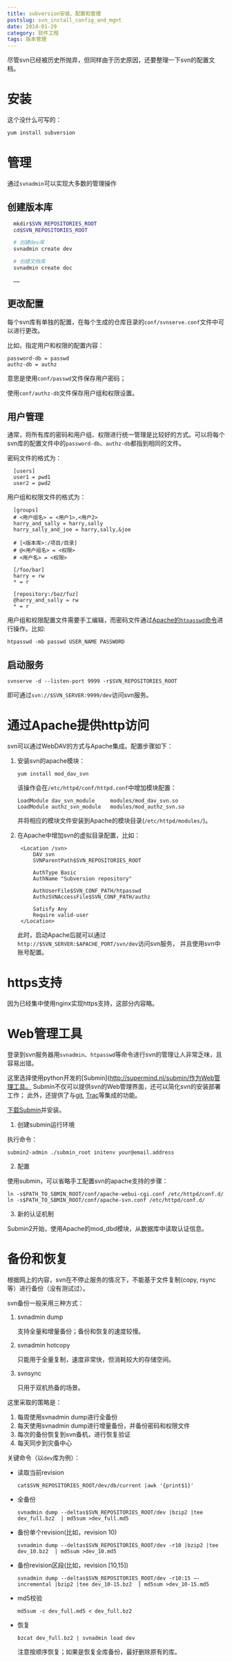```yaml
---
title: subversion安装、配置和管理
postslug: svn_install_config_and_mgnt
date: 2014-01-29
category: 软件工程
tags: 版本管理
---
```


尽管svn已经被历史所抛弃，但同样由于历史原因，还要整理一下svn的配置文档。

<!-- more -->

# 安装

这个没什么可写的：

```bash
yum install subversion
```



# 管理

通过`svnadmin`可以实现大多数的管理操作

## 创建版本库

```bash
  mkdir$SVN_REPOSITORIES_ROOT
  cd$SVN_REPOSITORIES_ROOT

  # 创建dev库
  svnadmin create dev

  # 创建文档库
  svnadmin create doc

  ……
```

## 更改配置

每个svn库有单独的配置，在每个生成的仓库目录的`conf/svnserve.conf`文件中可以进行更改。

比如，指定用户和权限的配置内容：

```
password-db = passwd
authz-db = authz
```
意思是使用`conf/passwd`文件保存用户密码；

使用`conf/authz-db`文件保存用户组和权限设置。

## 用户管理

通常，将所有库的密码和用户组、权限进行统一管理是比较好的方式。可以将每个svn库的配置文件中的`password-db`、`authz-db`都指到相同的文件。

密码文件的格式为：

```
  [users]
  user1 = pwd1
  user2 = pwd2
```

用户组和权限文件的格式为：

```
  [groups]
  # <用户组名> = <用户1>,<用户2>
  harry_and_sally = harry,sally
  harry_sally_and_joe = harry,sally,&joe

  # [<版本库>:/项目/目录]
  # @<用户组名> = <权限>
  # <用户名> = <权限>

  [/foo/bar]
  harry = rw
  * = r

  [repository:/baz/fuz]
  @harry_and_sally = rw
  * = r
```

用户组和权限配置文件需要手工编辑，而密码文件通过[Apache的`htpasswd`命令](http://httpd.apache.org/docs/2.2/programs/htpasswd.html)进行操作。比如:

```
htpasswd -mb passwd USER_NAME PASSWORD
```

## 启动服务

```
svnserve -d --listen-port 9999 -r$SVN_REPOSITORIES_ROOT
```

即可通过`svn://$SVN_SERVER:9999/dev`访问svn服务。

# 通过Apache提供http访问

svn可以通过WebDAV的方式与Apache集成。配置步骤如下：

1. 安装svn的apache模块：

   `yum install mod_dav_svn`

    该操作会在`/etc/httpd/conf/httpd.conf`中增加模块配置：

   ```
   LoadModule dav_svn_module     modules/mod_dav_svn.so
   LoadModule authz_svn_module   modules/mod_authz_svn.so
   ```

   并将相应的模块文件安装到Apache的模块目录(`/etc/httpd/modules/`)。


2. 在Apache中增加svn的虚拟目录配置，比如：

   ```
    <Location /svn>
        DAV svn
        SVNParentPath$SVN_REPOSITORIES_ROOT

        AuthType Basic
        AuthName "Subversion repository"

        AuthUserFile$SVN_CONF_PATH/htpasswd
        AuthzSVNAccessFile$SVN_CONF_PATH/authz

        Satisfy Any
        Require valid-user
    </Location>
   ```

   此时，启动Apache后就可以通过`http://$SVN_SERVER:$APACHE_PORT/svn/dev`访问svn服务，
   并且使用svn中账号配置。

# https支持

因为已经集中使用nginx实现https支持，这部分内容略。

# Web管理工具

登录到svn服务器用`svnadmin`、`htpasswd`等命令进行svn的管理让人非常乏味，且容易出错。

这里选择使用python开发的[Submin](http://supermind.nl/submin/作为Web管理工具。
Submin不仅可以提供svn的Web管理界面，还可以简化svn的安装部署工作；
此外，还提供了与[git](http://git-scm.com/), [Trac](http://trac.edgewall.org/)等集成的功能。


[下载Submin](http://supermind.nl/submin/download.html)并安装。

1. 创建submin运行环境

执行命令：

```
submin2-admin ./submin_root initenv your@email.address
```

2. 配置

使用submin，可以省略手工配置svn的apache支持的步骤：

```
ln -s$PATH_TO_SBMIN_ROOT/conf/apache-webui-cgi.conf /etc/httpd/conf.d/
ln -s$PATH_TO_SBMIN_ROOT/conf/apache-svn.conf /etc/httpd/conf.d/
```

3. 新的认证机制

Submin2开始，使用Apache的mod_dbd模块，从数据库中读取认证信息。

# 备份和恢复

根据网上的内容，svn在不停止服务的情况下，不能基于文件复制(copy, rsync等）进行备份（没有测试过）。

svn备份一般采用三种方式：

1. svnadmin dump

   支持全量和增量备份；备份和恢复的速度较慢。

2. svnadmin hotcopy

   只能用于全量复制，速度非常快，但消耗较大的存储空间。

3. svnsync

   只用于双机热备的场景。


这里采取的策略是：

1. 每周使用svnadmin dump进行全备份
2. 每天使用svnadmin dump进行增量备份，并备份密码和权限文件
3. 每次的备份恢复到svn备机，进行恢复验证
4. 每天同步到灾备中心


关键命令（以`dev`库为例）：

- 读取当前revision

  `cat$SVN_REPOSITORIES_ROOT/dev/db/current |awk '{print$1}'`

- 全备份

  `svnadmin dump --deltas$SVN_REPOSITORIES_ROOT/dev |bzip2 |tee dev_full.bz2  | md5sum >dev_full.md5`

- 备份单个revision(比如，revision 10)

  `svnadmin dump --deltas$SVN_REPOSITORIES_ROOT/dev -r10 |bzip2 |tee dev_10.bz2  | md5sum >dev_10.md5`

- 备份revision区段(比如，revision [10,15])

  `svnadmin dump --deltas$SVN_REPOSITORIES_ROOT/dev -r10:15 –-incremental |bzip2 |tee dev_10-15.bz2  | md5sum >dev_10-15.md5`

- md5校验

  `md5sum -c dev_full.md5 < dev_full.bz2`

- 恢复

  `bzcat dev_full.bz2 | svnadmin load dev`

  注意按顺序恢复；如果是恢复全库备份，最好删除原有的库。
